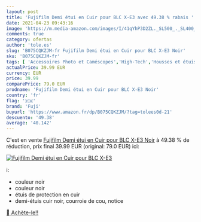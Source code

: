 ```yaml
---
layout: post
title: 'Fujifilm Demi étui en Cuir pour BLC X-E3 avec 49.38 % rabais '
date: 2021-04-23 09:43:16
image: 'https://m.media-amazon.com/images/I/41qYhP3D2ZL._SL500_._SL400_.jpg'
comments: true
category: ofertas
author: 'tole.es'
slug: 'B075CQKZJM-fr Fujifilm Demi étui en Cuir pour BLC X-E3 Noir'
sku: 'B075CQKZJM-fr'
tags: [ 'Accessoires Photo et Caméscopes','High-Tech','Housses et étuis pour appareils photo et caméscopes','Housses pour appareils photo','Housses pour appareils photo compacts','Photo et caméscopes','fuji', ]
actualPrice: 39.99 EUR
currency: EUR
price: 39.99
comparePrice: 79.0 EUR
prodname: 'Fujifilm Demi étui en Cuir pour BLC X-E3 Noir'
country: 'fr'
flag: '🇫🇷'
brand: 'Fuji'
buyurl: 'https://www.amazon.fr/dp/B075CQKZJM/?tag=tolees0d-21'
descuento: '49.38'
average: '40.142'
---
```


C'est en vente [Fujifilm Demi étui en Cuir pour BLC X-E3 Noir](https://www.amazon.fr/dp/B075CQKZJM/?tag=tolees0d-21)  à  49.38 % de réduction, prix final  39.99 EUR (original: 79.0 EUR) ici:

[![Fujifilm Demi étui en Cuir pour BLC X-E3](https://m.media-amazon.com/images/I/41qYhP3D2ZL._SL500_._SL400_.jpg)](https://www.amazon.fr/dp/B075CQKZJM/?tag=tolees0d-21)

ℹ️:

- couleur noir
- couleur noir
- étuis de protection en cuir
- demi-étuis cuir noir, courroie de cou, notice

[🛒 Achète-le!!](https://www.amazon.fr/dp/B075CQKZJM/?tag=tolees0d-21)
